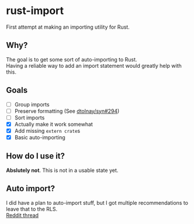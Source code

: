 # rust-import

First attempt at making an importing utility for Rust.

## Why?

The goal is to get some sort of auto-importing to Rust.  
Having a reliable way to add an import statement would greatly help with this.

## Goals

 - [ ] Group imports
 - [ ] Preserve formatting (See [dtolnay/syn#294](https://github.com/dtolnay/syn/issues/294))
 - [ ] Sort imports
 - [x] Actually make it work somewhat
 - [x] Add missing `extern crate`s
 - [x] Basic auto-importing

## How do I use it?

**Abslutely not**. This is not in a usable state yet.

## Auto import?

I did have a plan to auto-import stuff, but I got multiple recommendations to leave that to the RLS.  
[Reddit thread](https://redd.it/7oibl7)
